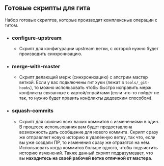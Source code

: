 ## Готовые скрипты для гита

Набор готовых скриптов, которые производят комплексные операции с гитом.

* ### configure-upstream
    * Скрипт для конфигурации upstream ветки, с которой нужно будет производить синхронизацию.

* ### merge-with-master
    * Скрипт делающий мерж (синхронизацию) с апстрим мастер веткой. Если у вас подключены гит хуки (лежат в `tools/_git-hooks`), то можно использовать чтобы быстро исправить мерж конфликты связанные с картой/спрайтами (если что-то пойдёт не так, то нужно будет править конфликты дедовским способом).

* ### squash-commits
    * Скрипт для слияния всех ваших коммитов с изменениями в один. В процессе использования вам будет предоставлена возможность дать сообщение для нового коммита. Скрипт сразу же отправляет новую историю в удалённую ветку, так что, если вы уже создали ПР, то изменения сразу же отразятся на нём. Использовать когда коммитов больше одного, чтобы подчистить историю изменений. Также данный скрипт подразумевает, что вы **находитесь на своей рабочей ветке отличной от мастера**.